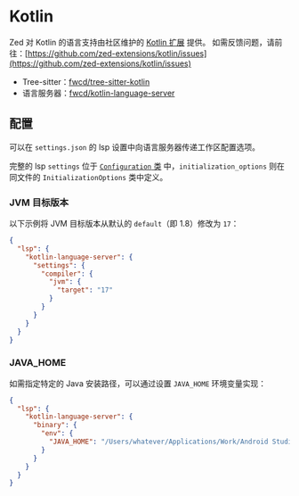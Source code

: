 # Kotlin

Zed 对 Kotlin 的语言支持由社区维护的 [Kotlin 扩展](https://github.com/zed-extensions/kotlin) 提供。
如需反馈问题，请前往：[https://github.com/zed-extensions/kotlin/issues](https://github.com/zed-extensions/kotlin/issues)

- Tree-sitter：[fwcd/tree-sitter-kotlin](https://github.com/fwcd/tree-sitter-kotlin)
- 语言服务器：[fwcd/kotlin-language-server](https://github.com/fwcd/kotlin-language-server)

## 配置

可以在 `settings.json` 的 lsp 设置中向语言服务器传递工作区配置选项。

完整的 lsp `settings` 位于 [`Configuration` 类](https://github.com/fwcd/kotlin-language-server/blob/main/server/src/main/kotlin/org/javacs/kt/Configuration.kt) 中，`initialization_options` 则在同文件的 `InitializationOptions` 类中定义。

### JVM 目标版本

以下示例将 JVM 目标版本从默认的 `default`（即 1.8）修改为 `17`：

```json [settings]
{
  "lsp": {
    "kotlin-language-server": {
      "settings": {
        "compiler": {
          "jvm": {
            "target": "17"
          }
        }
      }
    }
  }
}
```

### JAVA_HOME

如需指定特定的 Java 安装路径，可以通过设置 `JAVA_HOME` 环境变量实现：

```json [settings]
{
  "lsp": {
    "kotlin-language-server": {
      "binary": {
        "env": {
          "JAVA_HOME": "/Users/whatever/Applications/Work/Android Studio.app/Contents/jbr/Contents/Home"
        }
      }
    }
  }
}
```
